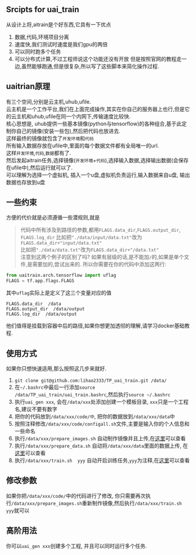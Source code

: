 ## Srcipts for uai_train
从设计上将,aitrain是个好东西,它具有一下优点  
1. 数据,代码,环境项目分离
2. 速度快,我们测试时速度是我们gpu的两倍
3. 可以同时跑多个任务
4. 可以分布式计算,不过工程师说这个功能还没有开放
但是按照官网的教程走一边,虽然能够跑通,但是很复杂,所以写了这些脚本来简化操作过程.

## uaitrian原理
有三个空间,分别是云主机,uhub,ufile.  
云主机是一个工作平台,我们在上面完成操作,其实在你自己的服务器上也行,但是它的云主机和uhub,ufile在同一个内网下,传输速度比较快.  
核心思想是, uhub提供一些基本镜像(python与tensorflow)的各种组合,基于此定制你自己的镜像(安装一些包),然后把代码也放进去.  
这样最终的镜像就包含了`开发环境`和`代码`  
所有输入数据存放在ufile中,里面的每个数据文件都有全局唯一的url.  
这样`开发环境`,`代码`,`数据`都有了.  
然后发起aitrain任务,选择镜像(`开发环境`+`代码`),选择输入数据,选择输出数据(会保存在ufile中),然后运行就可以了.  
可以理解为选择一个虚拟机, 插入一个u盘,虚拟机负责运行,输入数据来自u盘, 输出数据也存放到u盘

## 一些约束
方便的代价就是必须遵循一些潜规则,就是
> 代码中所有涉及到路径的参数,都用`FLAGS.data_dir`,`FLAGS.output_dir`, `FLAGS.log_dir`
比如把`"./data/input/data.txt"`改为`FLAGS.data_dir+"input/data.txt"`  
比如把`"./data/data.txt"`改为`FLAGS.data_dir+"/data.txt"`  
注意到这两个例子的区别了吗? 如果有层级的话,是不能加`/`的,如果是单个文件,是需要加的,尝试出来的.
所以你需要在你的代码中添加这两行:
```python
from uaitrain.arch.tensorflow import uflag
FLAGS = tf.app.flags.FLAGS
```
其中`uflag`实际上是定义了这三个变量对应的值  
```
FLAGS.data_dir  /data
FLAGS.output_dir  /data/output
FLAGS.log_dir  /data/output
```
他们值得是挂载到容器中后的路径,如果你想更加透彻的理解,请学习docker基础教程.

## 使用方式
如果你只想快速适用,那么按照这几步来就好.
1. `git clone git@github.com:lihao2333/TP_uai_train.git /data/` 
2. 在`~/.bashrc`中最后一行添加`source /data/TP_uai_train/uai_train.bashrc`,然后执行`source ~/.bashrc`
3. 执行`uai_gen xxx`, 会在`/data/xxx`处添加创建一个模板目录, `xxx`只是一个工程名,建议不要有数字
4. 把你的代码放到`/data/xxx/code/中`, 把你的数据放到`/data/xxx/data`中
5. 按照注释修改`/data/xxx/code/configall.sh`文件,主要是输入你的个人信息和一些命名
6. 执行`/data/xxx/prepare_images.sh` 自动制作镜像并且上传,在[这里](https://console.ucloud.cn/uhub/uhub/user_image)可以查看
7. 执行`/data/xxx/prepare_data.sh` 自动将`/data/xxx/data`里面的数据上传, 在[这里](https://console.ucloud.cn/ufile/ufile/manage/normal)可以查看
8. 执行`/data/xxx/train.sh  yyy`  自动开启训练任务,`yyy`为注释,在[这里](https://console.ucloud.cn/uaitrain/manage)可以查看

## 修改参数
如果你把`/data/xxx/code/`中的代码进行了修改, 你只需要再次执行`/data/xxx/prepare_images.sh`重新制作镜像,然后执行`/data/xxx/train.sh yyy`就可以

## 高阶用法
你可以`uai_gen xxx`创建多个工程, 并且可以同时运行多个任务.
